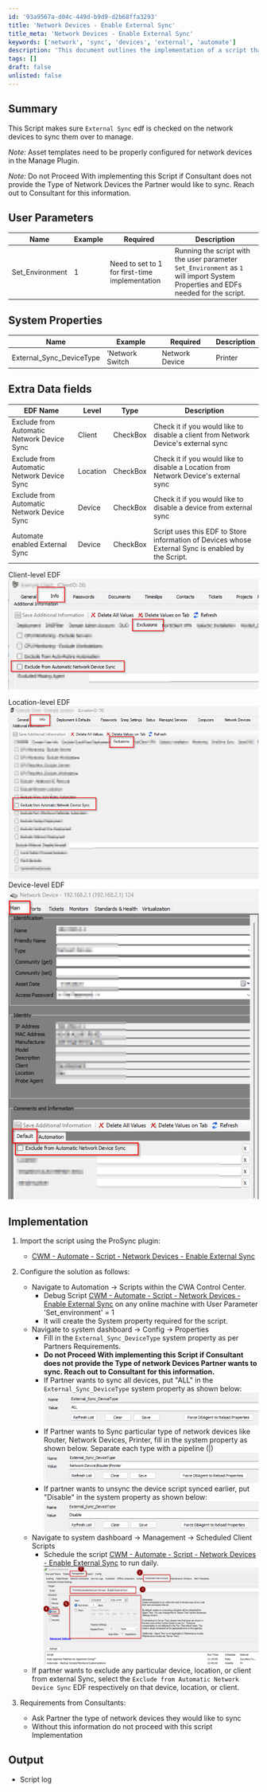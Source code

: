 ```yaml
---
id: '93a9567a-d04c-449d-b9d9-d2b68ffa3293'
title: 'Network Devices - Enable External Sync'
title_meta: 'Network Devices - Enable External Sync'
keywords: ['network', 'sync', 'devices', 'external', 'automate']
description: 'This document outlines the implementation of a script that ensures the External Sync EDF is checked on network devices for synchronization to manage. It includes user parameters, system properties, extra data fields, implementation steps, and requirements from consultants.'
tags: []
draft: false
unlisted: false
---
```

## Summary

This Script makes sure `External Sync` edf is checked on the network devices to sync them over to manage.

*Note:* Asset templates need to be properly configured for network devices in the Manage Plugin.

*Note:* Do not Proceed With implementing this Script if Consultant does not provide the Type of Network Devices the Partner would like to sync. Reach out to Consultant for this information.

## User Parameters

| Name               | Example | Required                                      | Description                                                                                                                                                                                                 |
|--------------------|---------|-----------------------------------------------|-------------------------------------------------------------------------------------------------------------------------------------------------------------------------------------------------------------|
| Set_Environment     | 1       | Need to set to 1 for first-time implementation | Running the script with the user parameter `Set_Environment` as `1` will import System Properties and EDFs needed for the script.                                                                         |

## System Properties

| Name                          | Example                                     | Required | Description                                                                                                                                                                                                                                                                                                                                 |
|-------------------------------|---------------------------------------------|----------|---------------------------------------------------------------------------------------------------------------------------------------------------------------------------------------------------------------------------------------------------------------------------------------------------------------------------------------------|
| External_Sync_DeviceType      | 'Network Switch|Network Device|Printer|Router' | False    | The type of devices the client would like to sync over manage. If it is left blank, the script will not proceed with enabling the external sync for any network device. \<ul>\<li>Separate each type with a pipeline (|)\</li>\<li>Put "ALL" to sync all devices\</li>\<li>Put "Disable" to unsync the device script synced earlier.\</li>\<li>If left blank, script will not proceed with enabling the external sync for any network device.\</li>\</ul> |

## Extra Data fields

| EDF Name                                   | Level  | Type     | Description                                                                                                           |
|--------------------------------------------|--------|----------|-----------------------------------------------------------------------------------------------------------------------|
| Exclude from Automatic Network Device Sync  | Client | CheckBox | Check it if you would like to disable a client from Network Device's external sync                                   |
| Exclude from Automatic Network Device Sync  | Location | CheckBox | Check it if you would like to disable a Location from Network Device's external sync                                |
| Exclude from Automatic Network Device Sync  | Device | CheckBox | Check it if you would like to disable a device from external sync                                                   |
| Automate enabled External Sync              | Device | CheckBox | Script uses this EDF to Store information of Devices whose External Sync is enabled by the Script.                  |

Client-level EDF  
![Client-level EDF](../../../static/img/Network-Devices---Enable-External-Sync/image_1.png)

Location-level EDF  
![Location-level EDF](../../../static/img/Network-Devices---Enable-External-Sync/image_2.png)  
Device-level EDF  
![Device-level EDF](../../../static/img/Network-Devices---Enable-External-Sync/image_3.png)

## Implementation

1. Import the script using the ProSync plugin:
   - [CWM - Automate - Script - Network Devices - Enable External Sync](<./Network Devices - Enable External Sync.md>)

2. Configure the solution as follows:
   - Navigate to Automation → Scripts within the CWA Control Center.
     - Debug Script [CWM - Automate - Script - Network Devices - Enable External Sync](<./Network Devices - Enable External Sync.md>) on any online machine with User Parameter 'Set_environment' = 1
     - It will create the System property required for the script.
   - Navigate to system dashboard → Config → Properties
     - Fill in the `External_Sync_DeviceType` system property as per Partners Requirements.
     - **Do not Proceed With implementing this Script if Consultant does not provide the Type of network Devices Partner wants to sync. Reach out to Consultant for this information.**
     - If Partner wants to sync all devices, put "ALL" in the `External_Sync_DeviceType` system property as shown below:  
       ![Sync all devices](../../../static/img/Network-Devices---Enable-External-Sync/image_4.png)
     - If Partner wants to Sync particular type of network devices like Router, Network Devices, Printer, fill in the system property as shown below. Separate each type with a pipeline (|)  
       ![Particular types](../../../static/img/Network-Devices---Enable-External-Sync/image_5.png)
     - If partner wants to unsync the device script synced earlier, put "Disable" in the system property as shown below:  
       ![Unsync device](../../../static/img/Network-Devices---Enable-External-Sync/image_6.png)
   - Navigate to system dashboard → Management → Scheduled Client Scripts
     - Schedule the script [CWM - Automate - Script - Network Devices - Enable External Sync](<./Network Devices - Enable External Sync.md>) to run daily.  
       ![Schedule daily](../../../static/img/Network-Devices---Enable-External-Sync/image_7.png)
   - If partner wants to exclude any particular device, location, or client from external Sync, select the `Exclude from Automatic Network Device Sync` EDF respectively on that device, location, or client.

3. Requirements from Consultants:
   - Ask Partner the type of network devices they would like to sync
   - Without this information do not proceed with this script Implementation

## Output

- Script log












